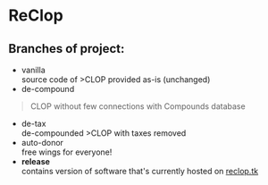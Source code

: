 # ReClop
  
## Branches of project:  
* vanilla  
 source code of >CLOP provided as-is (unchanged)  
* de-compound   
 >CLOP without few connections with Compounds database  
* de-tax  
 de-compounded >CLOP with taxes removed  
* auto-donor  
 free wings for everyone!  
* **release**  
 contains version of software that's currently hosted on [reclop.tk](http://reclop.tk)